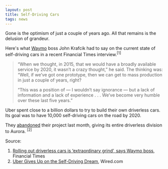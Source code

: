 ```yaml
---
layout: post
title: Self-Driving Cars
tags: news
---
```


Gone is the optimism of just a couple of years ago. All that remains is the delusion of grandeur. 

Here's what [Waymo](https://waymo.com/) boss John Krafcik had to say on the current state of self-driving cars in a recent Financial Times interview.<sup>[1]</sup>

> “When we thought, in 2015, that we would have a broadly available service by 2020, it wasn’t a crazy thought,” he said. The thinking was: “Well, if we’ve got one prototype, then we can get to mass production in just a couple of years, right?
>
> “This was a position of — I wouldn’t say ignorance — but a lack of information and a lack of experience . . . We’ve become very humble over these last five years.” 

Uber spent close to a billion dollars to try to build their own driverless cars. Its goal was to have 10,000 self-driving cars on the road by 2020.

They [abandoned](https://www.wired.com/story/uber-gives-up-self-driving-dream/) their project last month, giving its entire driverless division to Aurora. <sup>[2]</sup>

Source:

1. [Rolling out driverless cars is ‘extraordinary grind’, says Waymo boss](https://www.ft.com/content/6b1b11ea-b50b-4dd5-802d-475c9731e89a), Financial Times
2.  [Uber Gives Up on the Self-Driving Dream](https://www.wired.com/story/uber-gives-up-self-driving-dream/), Wired.com

